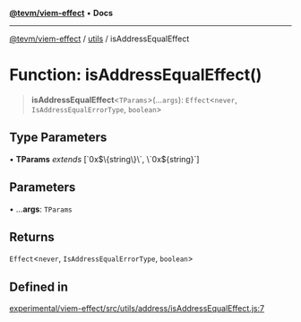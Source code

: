 [**@tevm/viem-effect**](../../README.md) • **Docs**

***

[@tevm/viem-effect](../../modules.md) / [utils](../README.md) / isAddressEqualEffect

# Function: isAddressEqualEffect()

> **isAddressEqualEffect**\<`TParams`\>(...`args`): `Effect`\<`never`, `IsAddressEqualErrorType`, `boolean`\>

## Type Parameters

• **TParams** *extends* [\`0x$\{string\}\`, \`0x$\{string\}\`]

## Parameters

• ...**args**: `TParams`

## Returns

`Effect`\<`never`, `IsAddressEqualErrorType`, `boolean`\>

## Defined in

[experimental/viem-effect/src/utils/address/isAddressEqualEffect.js:7](https://github.com/evmts/tevm-monorepo/blob/main/experimental/viem-effect/src/utils/address/isAddressEqualEffect.js#L7)
